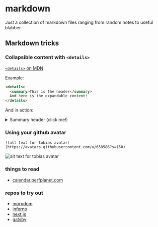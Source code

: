 # markdown
Just a collection of markdown files ranging from random notes to useful blabber.

## Markdown tricks
### Collapsible content with `<details>`

[`<details>` on MDN](https://developer.mozilla.org/en-US/docs/Web/HTML/Element/details)

Example:  
```html
<details>
  <summary>This is the header</summary>
  And here is the expandable content!
</details>
```
And in action: 
<details>
  <summary>Summary header (click me!)</summary>
  
  > The HTML `<details>` element is used as a disclosure widget from which the user can retrieve additional information.
  
  ```js
  //code works perfectly
  export default () => {
    return (<h1>Hey!</h1>)
  }
  ```
#### And subheaders
  If they are not indented anyway...

  **open**  
  This Boolean attribute indicates whether the details will be shown to the user on page load.
  Default is false and so details will be hidden.
</details>

### Using your github avatar  
`![alt text for tobias avatar](https://avatars.githubusercontent.com/u/658586?s=150)`

![alt text for tobias avatar](https://avatars.githubusercontent.com/u/658586?s=150)

### things to read
* [calendar.perfplanet.com](http://calendar.perfplanet.com/2016/)

### repos to try out
* [morpdom](https://github.com/patrick-steele-idem/morphdom)
* [inferno](https://github.com/trueadm/inferno)
* [next.js](https://github.com/zeit/next.js)
* [gatsby](https://github.com/gatsbyjs/gatsby)
